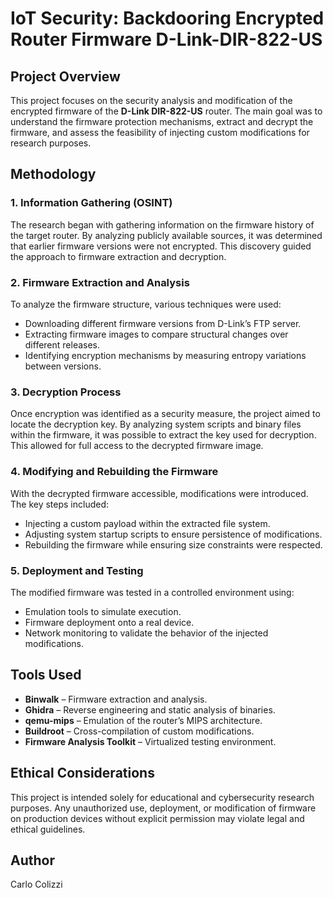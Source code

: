 # IoT Security: Backdooring Encrypted Router Firmware D-Link-DIR-822-US

## Project Overview
This project focuses on the security analysis and modification of the encrypted firmware of the **D-Link DIR-822-US** router. The main goal was to understand the firmware protection mechanisms, extract and decrypt the firmware, and assess the feasibility of injecting custom modifications for research purposes.

## Methodology
### 1. Information Gathering (OSINT)
The research began with gathering information on the firmware history of the target router. By analyzing publicly available sources, it was determined that earlier firmware versions were not encrypted. This discovery guided the approach to firmware extraction and decryption.

### 2. Firmware Extraction and Analysis
To analyze the firmware structure, various techniques were used:
- Downloading different firmware versions from D-Link’s FTP server.
- Extracting firmware images to compare structural changes over different releases.
- Identifying encryption mechanisms by measuring entropy variations between versions.

### 3. Decryption Process
Once encryption was identified as a security measure, the project aimed to locate the decryption key. By analyzing system scripts and binary files within the firmware, it was possible to extract the key used for decryption. This allowed for full access to the decrypted firmware image.

### 4. Modifying and Rebuilding the Firmware
With the decrypted firmware accessible, modifications were introduced. The key steps included:
- Injecting a custom payload within the extracted file system.
- Adjusting system startup scripts to ensure persistence of modifications.
- Rebuilding the firmware while ensuring size constraints were respected.

### 5. Deployment and Testing
The modified firmware was tested in a controlled environment using:
- Emulation tools to simulate execution.
- Firmware deployment onto a real device.
- Network monitoring to validate the behavior of the injected modifications.

## Tools Used
- **Binwalk** – Firmware extraction and analysis.
- **Ghidra** – Reverse engineering and static analysis of binaries.
- **qemu-mips** – Emulation of the router’s MIPS architecture.
- **Buildroot** – Cross-compilation of custom modifications.
- **Firmware Analysis Toolkit** – Virtualized testing environment.

## Ethical Considerations
This project is intended solely for educational and cybersecurity research purposes. Any unauthorized use, deployment, or modification of firmware on production devices without explicit permission may violate legal and ethical guidelines.

## Author
Carlo Colizzi
